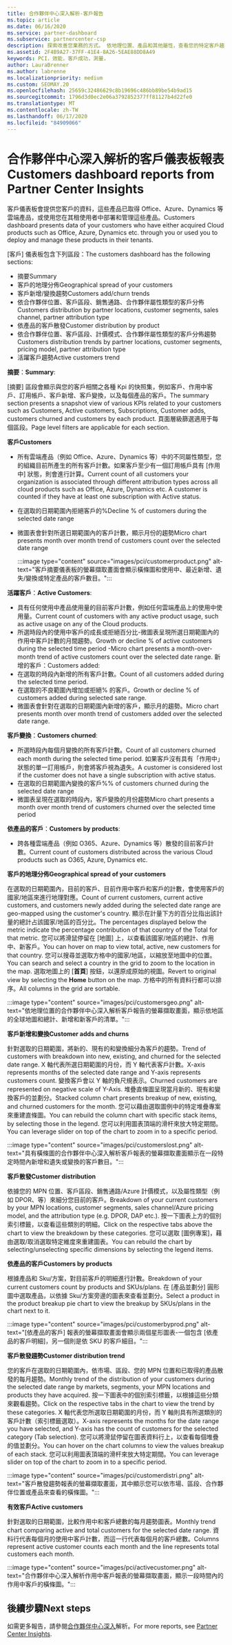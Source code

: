 ```yaml
---
title: 合作夥伴中心深入解析-客戶報告
ms.topic: article
ms.date: 06/16/2020
ms.service: partner-dashboard
ms.subservice: partnercenter-csp
description: 探索改善您業務的方式。 依地理位置、產品和其他屬性，查看您的特定客戶趨勢。
ms.assetid: 2F4B9A27-37FF-41E4-8A26-5EAE88DD8A49
keywords: PCI，效能，客戶成功，測量，
author: LauraBrenner
ms.author: labrenne
ms.localizationpriority: medium
ms.custom: SEOMAY.20
ms.openlocfilehash: 25659c32486629c8b19696c486bb89be54b9ad15
ms.sourcegitcommit: 1796d3d0ec2e06a3792852377ff81127b4d22fe0
ms.translationtype: MT
ms.contentlocale: zh-TW
ms.lasthandoff: 06/17/2020
ms.locfileid: "84909066"
---
```

# <a name="customers-dashboard-reports-from-partner-center-insights"></a><span data-ttu-id="cca14-105">合作夥伴中心深入解析的客戶儀表板報表</span><span class="sxs-lookup"><span data-stu-id="cca14-105">Customers dashboard reports from Partner Center Insights</span></span>

<span data-ttu-id="cca14-106">客戶儀表板會提供您客戶的資料，這些產品已取得 Office、Azure、Dynamics 等雲端產品，或使用您在其租使用者中部署和管理這些產品。</span><span class="sxs-lookup"><span data-stu-id="cca14-106">Customers dashboard presents data of your customers who have either acquired Cloud products such as Office, Azure, Dynamics etc. through you or used you to deploy and manage these products in their tenants.</span></span> 
 
<span data-ttu-id="cca14-107">[客戶] 儀表板包含下列區段：</span><span class="sxs-lookup"><span data-stu-id="cca14-107">The customers dashboard has the following sections:</span></span> 

- <span data-ttu-id="cca14-108">摘要</span><span class="sxs-lookup"><span data-stu-id="cca14-108">Summary</span></span>  
- <span data-ttu-id="cca14-109">客戶的地理分佈</span><span class="sxs-lookup"><span data-stu-id="cca14-109">Geographical spread of your customers</span></span> 
- <span data-ttu-id="cca14-110">客戶新增/變換趨勢</span><span class="sxs-lookup"><span data-stu-id="cca14-110">Customers add/churn trends</span></span> 
- <span data-ttu-id="cca14-111">依合作夥伴位置、客戶區段、銷售通路、合作夥伴屬性類型的客戶分佈</span><span class="sxs-lookup"><span data-stu-id="cca14-111">Customers distribution by partner locations, customer segments, sales channel, partner attribution type</span></span> 
- <span data-ttu-id="cca14-112">依產品的客戶散發</span><span class="sxs-lookup"><span data-stu-id="cca14-112">Customer distribution by product</span></span> 
- <span data-ttu-id="cca14-113">依合作夥伴位置、客戶區段、計價模式、合作夥伴屬性類型的客戶分佈趨勢</span><span class="sxs-lookup"><span data-stu-id="cca14-113">Customers distribution trends by partner locations, customer segments, pricing model, partner attribution type</span></span> 
- <span data-ttu-id="cca14-114">活躍客戶趨勢</span><span class="sxs-lookup"><span data-stu-id="cca14-114">Active customers trend</span></span> 

<span data-ttu-id="cca14-115">**摘要**：</span><span class="sxs-lookup"><span data-stu-id="cca14-115">**Summary**:</span></span>

<span data-ttu-id="cca14-116">[摘要] 區段會顯示與您的客戶相關之各種 Kpi 的快照集，例如客戶、作用中客戶、訂用帳戶、客戶新增、客戶變換，以及每個產品的客戶。</span><span class="sxs-lookup"><span data-stu-id="cca14-116">The summary section presents a snapshot view of various KPIs related to your customers such as Customers, Active customers, Subscriptions, Customer adds, customers churned and customers by each product.</span></span> <span data-ttu-id="cca14-117">頁面層級篩選適用于每個區段。</span><span class="sxs-lookup"><span data-stu-id="cca14-117">Page level filters are applicable for each section.</span></span>

<span data-ttu-id="cca14-118">**客戶**</span><span class="sxs-lookup"><span data-stu-id="cca14-118">**Customers**</span></span>

- <span data-ttu-id="cca14-119">所有雲端產品（例如 Office、Azure、Dynamics 等）中的不同屬性類型，您的組織目前所產生的所有客戶計數。如果客戶至少有一個訂用帳戶具有 [作用中] 狀態，則會進行計算。</span><span class="sxs-lookup"><span data-stu-id="cca14-119">Current count of all customers your organization is associated through different attribution types across all cloud products such as Office, Azure, Dynamics etc. A customer is counted if they have at least one subscription with Active status.</span></span>  
- <span data-ttu-id="cca14-120">在選取的日期範圍內拒絕客戶的%</span><span class="sxs-lookup"><span data-stu-id="cca14-120">Decline % of customers during the selected date range</span></span> 
- <span data-ttu-id="cca14-121">微圖表會針對所選日期範圍內的客戶計數，顯示月份的趨勢</span><span class="sxs-lookup"><span data-stu-id="cca14-121">Micro chart presents month over month trend of customers count over the selected date range</span></span>

  :::image type="content" source="images/pci/customerproduct.png" alt-text="客戶摘要儀表板的螢幕擷取畫面會顯示橫條圖和使用中、最近新增、遺失/變換或特定產品的客戶數目。":::

<span data-ttu-id="cca14-123">**活躍客戶**：</span><span class="sxs-lookup"><span data-stu-id="cca14-123">**Active Customers**:</span></span>

- <span data-ttu-id="cca14-124">具有任何使用中產品使用量的目前客戶計數，例如任何雲端產品上的使用中使用量。</span><span class="sxs-lookup"><span data-stu-id="cca14-124">Current count of customers with any active product usage, such as active usage on any of the Cloud products.</span></span>
- <span data-ttu-id="cca14-125">所選時段內的使用中客戶的成長或拒絕百分比-微圖表呈現所選日期範圍內的作用中客戶計數的月間趨勢。</span><span class="sxs-lookup"><span data-stu-id="cca14-125">Growth or decline % of active customers during the selected time period -Micro chart presents a month-over-month trend of active customers count over the selected date range.</span></span>
<span data-ttu-id="cca14-126">新增的客戶：</span><span class="sxs-lookup"><span data-stu-id="cca14-126">Customers added:</span></span>
- <span data-ttu-id="cca14-127">在選取的時段內新增的所有客戶計數。</span><span class="sxs-lookup"><span data-stu-id="cca14-127">Count of all customers added during the selected time period.</span></span>
- <span data-ttu-id="cca14-128">在選取的不良範圍內增加或拒絕% 的客戶。</span><span class="sxs-lookup"><span data-stu-id="cca14-128">Growth or decline % of customers added during selected sate range.</span></span>
- <span data-ttu-id="cca14-129">微圖表會針對在選取的日期範圍內新增的客戶，顯示月的趨勢。</span><span class="sxs-lookup"><span data-stu-id="cca14-129">Micro chart presents month over month trend of customers added over the selected date range.</span></span>

<span data-ttu-id="cca14-130">**客戶變換**：</span><span class="sxs-lookup"><span data-stu-id="cca14-130">**Customers churned**:</span></span>
- <span data-ttu-id="cca14-131">所選時段內每個月變換的所有客戶計數。</span><span class="sxs-lookup"><span data-stu-id="cca14-131">Count of all customers churned each month during the selected time period.</span></span> <span data-ttu-id="cca14-132">如果客戶沒有具有「作用中」狀態的單一訂用帳戶，則會將客戶視為遺失。</span><span class="sxs-lookup"><span data-stu-id="cca14-132">A customer is considered lost if the customer does not have a single subscription with active status.</span></span> 
- <span data-ttu-id="cca14-133">在選取的日期範圍內變換的客戶%</span><span class="sxs-lookup"><span data-stu-id="cca14-133">% of customers churned during the selected date range</span></span> 
- <span data-ttu-id="cca14-134">微圖表呈現在選取的時段內，客戶變換的月份趨勢</span><span class="sxs-lookup"><span data-stu-id="cca14-134">Micro chart presents a month over month trend of customers churned over the selected time period</span></span> 
 
<span data-ttu-id="cca14-135">**依產品的客戶**：</span><span class="sxs-lookup"><span data-stu-id="cca14-135">**Customers by products**:</span></span>
- <span data-ttu-id="cca14-136">跨各種雲端產品（例如 O365、Azure、Dynamics 等）散發的目前客戶計數。</span><span class="sxs-lookup"><span data-stu-id="cca14-136">Current count of customers distributed across the various Cloud products such as O365, Azure, Dynamics etc.</span></span>  

<span data-ttu-id="cca14-137">**客戶的地理分佈**</span><span class="sxs-lookup"><span data-stu-id="cca14-137">**Geographical spread of your customers**</span></span>

<span data-ttu-id="cca14-138">在選取的日期範圍內，目前的客戶、目前作用中客戶和客戶的計數，會使用客戶的國家/地區來進行地理對應。</span><span class="sxs-lookup"><span data-stu-id="cca14-138">Count of current customers, current active customers, and customers newly added during the selected date range are geo-mapped using the customer's country.</span></span> <span data-ttu-id="cca14-139">顯示在計量下方的百分比指出該計量的總計占該國家/地區的百分比。</span><span class="sxs-lookup"><span data-stu-id="cca14-139">The percentages displayed below the metric indicate the percentage contribution of that country of the Total for that metric.</span></span> <span data-ttu-id="cca14-140">您可以將滑鼠停留在 [地圖] 上，以查看該國家/地區的總計、作用中、新客戶。</span><span class="sxs-lookup"><span data-stu-id="cca14-140">You can hover on map to view total, active, new customers for that country.</span></span> <span data-ttu-id="cca14-141">您可以搜尋並選取方格中的國家/地區，以縮放至地圖中的位置。</span><span class="sxs-lookup"><span data-stu-id="cca14-141">You can search and select a country in the grid to zoom to the location in the map.</span></span> <span data-ttu-id="cca14-142">選取地圖上的 [**首頁**] 按鈕，以還原成原始的視圖。</span><span class="sxs-lookup"><span data-stu-id="cca14-142">Revert to original view by selecting the **Home** button on the map.</span></span> <span data-ttu-id="cca14-143">方格中的所有資料行都可以排序。</span><span class="sxs-lookup"><span data-stu-id="cca14-143">All columns in the grid are sortable.</span></span>  

:::image type="content" source="images/pci/customersgeo.png" alt-text="依地理位置的合作夥伴中心深入解析客戶報告的螢幕擷取畫面，顯示依地區的全球地圖和總計、新增和新客戶的清單。":::

<span data-ttu-id="cca14-145">**客戶新增和變換**</span><span class="sxs-lookup"><span data-stu-id="cca14-145">**Customer adds and churns**</span></span>

<span data-ttu-id="cca14-146">針對選取的日期範圍，將新的、現有的和變換細分為客戶的趨勢。</span><span class="sxs-lookup"><span data-stu-id="cca14-146">Trend of customers with breakdown into new, existing, and churned for the selected date range.</span></span> <span data-ttu-id="cca14-147">X 軸代表所選日期範圍的月份，而 Y 軸代表客戶計數。</span><span class="sxs-lookup"><span data-stu-id="cca14-147">X-axis represents months of the selected date range and Y-axis represents customers count.</span></span> <span data-ttu-id="cca14-148">變換客戶會以 Y 軸的負尺規表示。</span><span class="sxs-lookup"><span data-stu-id="cca14-148">Churned customers are represented on negative scale of Y-Axis.</span></span> <span data-ttu-id="cca14-149">堆疊直條圖呈現當月新的、現有和變換客戶的並劃分。</span><span class="sxs-lookup"><span data-stu-id="cca14-149">Stacked column chart presents breakup of new, existing, and churned customers for the month.</span></span> <span data-ttu-id="cca14-150">您可以藉由選取圖例中的特定堆疊專案來重建直條圖。</span><span class="sxs-lookup"><span data-stu-id="cca14-150">You can rebuild the column chart with specific stack items, by selecting those in the legend.</span></span> <span data-ttu-id="cca14-151">您可以利用圖表頂端的滑杆來放大特定期間。</span><span class="sxs-lookup"><span data-stu-id="cca14-151">You can leverage slider on top of the chart to zoom in to a specific period.</span></span> 

:::image type="content" source="images/pci/customerslost.png" alt-text="具有橫條圖的合作夥伴中心深入解析客戶報表的螢幕擷取畫面顯示在一段特定時間內新增和遺失或變換的客戶數目。":::

<span data-ttu-id="cca14-153">**客戶散發**</span><span class="sxs-lookup"><span data-stu-id="cca14-153">**Customer distribution**</span></span>

<span data-ttu-id="cca14-154">依據您的 MPN 位置、客戶區段、銷售通路/Azure 計價模式，以及屬性類型（例如 DPOR、等）來細分您目前的客戶。</span><span class="sxs-lookup"><span data-stu-id="cca14-154">Breakdown of your current customers by your MPN locations, customer segments, sales channel/Azure pricing model, and the attribution type (e.g. DPOR, DAP etc.).</span></span> <span data-ttu-id="cca14-155">按一下圖表上方的個別索引標籤，以查看這些類別的明細。</span><span class="sxs-lookup"><span data-stu-id="cca14-155">Click on the respective tabs above the chart to view the breakdown by these categories.</span></span> <span data-ttu-id="cca14-156">您可以選取 [圖例專案]，藉由選取/取消選取特定維度來重建圖表。</span><span class="sxs-lookup"><span data-stu-id="cca14-156">You can rebuild the chart by selecting/unselecting specific dimensions by selecting the legend items.</span></span> 

<span data-ttu-id="cca14-157">**依產品的客戶**</span><span class="sxs-lookup"><span data-stu-id="cca14-157">**Customers by products**</span></span>

<span data-ttu-id="cca14-158">根據產品和 Sku/方案，對目前客戶的明細進行計數。</span><span class="sxs-lookup"><span data-stu-id="cca14-158">Breakdown of your current customers count by products and SKUs/plans.</span></span> <span data-ttu-id="cca14-159">在 [產品並劃分] 圓形圖中選取產品，以依據 Sku/方案旁邊的圖表來查看並劃分。</span><span class="sxs-lookup"><span data-stu-id="cca14-159">Select a product in the product breakup pie chart to view the breakup by SKUs/plans in the chart next to it.</span></span>

:::image type="content" source="images/pci/customerbyprod.png" alt-text="[依產品的客戶] 報表的螢幕擷取畫面會顯示兩個星形圖表-一個包含 [依產品的客戶明細]，另一個則是依 SKU 的客戶細目。":::

<span data-ttu-id="cca14-161">**客戶散發趨勢**</span><span class="sxs-lookup"><span data-stu-id="cca14-161">**Customer distribution trend**</span></span> 

<span data-ttu-id="cca14-162">您的客戶在選取的日期範圍內，依市場、區段、您的 MPN 位置和已取得的產品散發的每月趨勢。</span><span class="sxs-lookup"><span data-stu-id="cca14-162">Monthly trend of the distribution of your customers during the selected date range by markets, segments, your MPN locations and products they have acquired.</span></span> <span data-ttu-id="cca14-163">按一下圖表中的個別索引標籤，以根據這些分類來觀看趨勢。</span><span class="sxs-lookup"><span data-stu-id="cca14-163">Click on the respective tabs in the chart to view the trend by these categories.</span></span> <span data-ttu-id="cca14-164">X 軸代表您所選取日期範圍的月份，而 Y 軸則具有所選類別的客戶計數（索引標籤選取）。</span><span class="sxs-lookup"><span data-stu-id="cca14-164">X-axis represents the months for the date range you have selected, and Y-axis has the count of customers for the selected category (Tab selection).</span></span> <span data-ttu-id="cca14-165">您可以將滑鼠停留在圖表資料行上，以查看每個堆疊的值並劃分。</span><span class="sxs-lookup"><span data-stu-id="cca14-165">You can hover on the chart columns to view the values breakup of each stack.</span></span> <span data-ttu-id="cca14-166">您可以利用圖表頂端的滑杆來放大特定期間。</span><span class="sxs-lookup"><span data-stu-id="cca14-166">You can leverage slider on top of the chart to zoom in to a specific period.</span></span>   

:::image type="content" source="images/pci/customerdistri.png" alt-text="客戶散發趨勢報表的螢幕擷取畫面，其中顯示您可以依市場、區段、合作夥伴位置或產品來查看的橫條圖。":::

<span data-ttu-id="cca14-168">**有效客戶**</span><span class="sxs-lookup"><span data-stu-id="cca14-168">**Active customers**</span></span>

<span data-ttu-id="cca14-169">針對選取的日期範圍，比較作用中和客戶總數的每月趨勢圖表。</span><span class="sxs-lookup"><span data-stu-id="cca14-169">Monthly trend chart comparing active and total customers for the selected date range.</span></span> <span data-ttu-id="cca14-170">資料行代表每個月的使用中客戶計數，而這一行代表每個月的客戶總數。</span><span class="sxs-lookup"><span data-stu-id="cca14-170">Columns represent active customer counts each month and the line represents total customers each month.</span></span> 

:::image type="content" source="images/pci/activecustomer.png" alt-text="合作夥伴中心深入解析作用中客戶報表的螢幕擷取畫面，顯示一段時間內的作用中客戶的橫條圖。":::

## <a name="next-steps"></a><span data-ttu-id="cca14-172">後續步驟</span><span class="sxs-lookup"><span data-stu-id="cca14-172">Next steps</span></span>

<span data-ttu-id="cca14-173">如需更多報告，請參閱[合作夥伴中心深入](partner-center-insights.md)解析。</span><span class="sxs-lookup"><span data-stu-id="cca14-173">For more reports, see [Partner Center Insights](partner-center-insights.md).</span></span>
